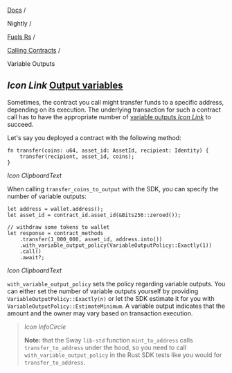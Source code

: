 [Docs](https://docs.fuel.network/) /

Nightly  /

[Fuels Rs](https://docs.fuel.network/docs/nightly/fuels-rs/) /

[Calling Contracts](https://docs.fuel.network/docs/nightly/fuels-rs/calling-contracts/) /

Variable Outputs

## _Icon Link_ [Output variables](https://docs.fuel.network/docs/nightly/fuels-rs/calling-contracts/variable-outputs/\#output-variables)

Sometimes, the contract you call might transfer funds to a specific address, depending on its execution. The underlying transaction for such a contract call has to have the appropriate number of [variable outputs _Icon Link_](https://docs.fuel.network/docs/specs/tx-format/output/#outputvariable) to succeed.

Let's say you deployed a contract with the following method:

```fuel_Box fuel_Box-idXKMmm-css
fn transfer(coins: u64, asset_id: AssetId, recipient: Identity) {
    transfer(recipient, asset_id, coins);
}
```

_Icon ClipboardText_

When calling `transfer_coins_to_output` with the SDK, you can specify the number of variable outputs:

```fuel_Box fuel_Box-idXKMmm-css
let address = wallet.address();
let asset_id = contract_id.asset_id(&Bits256::zeroed());

// withdraw some tokens to wallet
let response = contract_methods
    .transfer(1_000_000, asset_id, address.into())
    .with_variable_output_policy(VariableOutputPolicy::Exactly(1))
    .call()
    .await?;
```

_Icon ClipboardText_

`with_variable_output_policy` sets the policy regarding variable outputs. You can either set the number of variable outputs yourself by providing `VariableOutputPolicy::Exactly(n)` or let the SDK estimate it for you with `VariableOutputPolicy::EstimateMinimum`. A variable output indicates that the amount and the owner may vary based on transaction execution.

> _Icon InfoCircle_
>
> **Note:** that the Sway `lib-std` function `mint_to_address` calls `transfer_to_address` under the hood, so you need to call `with_variable_output_policy` in the Rust SDK tests like you would for `transfer_to_address`.
